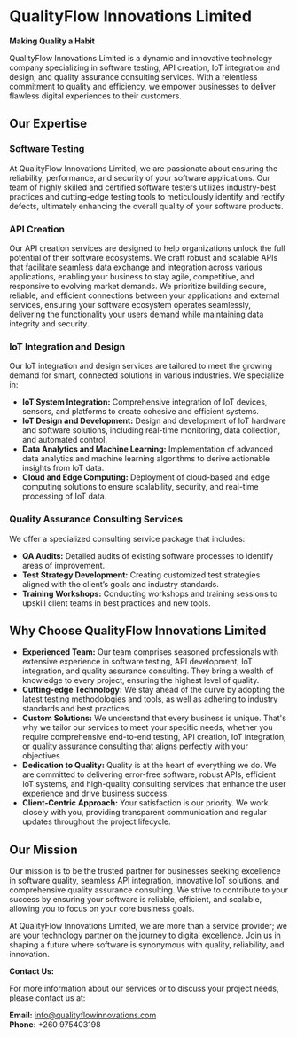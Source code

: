 
# QualityFlow Innovations Limited

**Making Quality a Habit**

QualityFlow Innovations Limited is a dynamic and innovative technology company specializing in software testing, API creation, IoT integration and design, and quality assurance consulting services. With a relentless commitment to quality and efficiency, we empower businesses to deliver flawless digital experiences to their customers.

## Our Expertise

### Software Testing
At QualityFlow Innovations Limited, we are passionate about ensuring the reliability, performance, and security of your software applications. Our team of highly skilled and certified software testers utilizes industry-best practices and cutting-edge testing tools to meticulously identify and rectify defects, ultimately enhancing the overall quality of your software products.

### API Creation
Our API creation services are designed to help organizations unlock the full potential of their software ecosystems. We craft robust and scalable APIs that facilitate seamless data exchange and integration across various applications, enabling your business to stay agile, competitive, and responsive to evolving market demands. We prioritize building secure, reliable, and efficient connections between your applications and external services, ensuring your software ecosystem operates seamlessly, delivering the functionality your users demand while maintaining data integrity and security.

### IoT Integration and Design
Our IoT integration and design services are tailored to meet the growing demand for smart, connected solutions in various industries. We specialize in:

- **IoT System Integration:** Comprehensive integration of IoT devices, sensors, and platforms to create cohesive and efficient systems.
- **IoT Design and Development:** Design and development of IoT hardware and software solutions, including real-time monitoring, data collection, and automated control.
- **Data Analytics and Machine Learning:** Implementation of advanced data analytics and machine learning algorithms to derive actionable insights from IoT data.
- **Cloud and Edge Computing:** Deployment of cloud-based and edge computing solutions to ensure scalability, security, and real-time processing of IoT data.

### Quality Assurance Consulting Services
We offer a specialized consulting service package that includes:

- **QA Audits:** Detailed audits of existing software processes to identify areas of improvement.
- **Test Strategy Development:** Creating customized test strategies aligned with the client’s goals and industry standards.
- **Training Workshops:** Conducting workshops and training sessions to upskill client teams in best practices and new tools.

## Why Choose QualityFlow Innovations Limited

- **Experienced Team:** Our team comprises seasoned professionals with extensive experience in software testing, API development, IoT integration, and quality assurance consulting. They bring a wealth of knowledge to every project, ensuring the highest level of quality.
- **Cutting-edge Technology:** We stay ahead of the curve by adopting the latest testing methodologies and tools, as well as adhering to industry standards and best practices.
- **Custom Solutions:** We understand that every business is unique. That's why we tailor our services to meet your specific needs, whether you require comprehensive end-to-end testing, API creation, IoT integration, or quality assurance consulting that aligns perfectly with your objectives.
- **Dedication to Quality:** Quality is at the heart of everything we do. We are committed to delivering error-free software, robust APIs, efficient IoT systems, and high-quality consulting services that enhance the user experience and drive business success.
- **Client-Centric Approach:** Your satisfaction is our priority. We work closely with you, providing transparent communication and regular updates throughout the project lifecycle.

## Our Mission
Our mission is to be the trusted partner for businesses seeking excellence in software quality, seamless API integration, innovative IoT solutions, and comprehensive quality assurance consulting. We strive to contribute to your success by ensuring your software is reliable, efficient, and scalable, allowing you to focus on your core business goals.

At QualityFlow Innovations Limited, we are more than a service provider; we are your technology partner on the journey to digital excellence. Join us in shaping a future where software is synonymous with quality, reliability, and innovation.

**Contact Us:**

For more information about our services or to discuss your project needs, please contact us at:

**Email:** info@qualityflowinnovations.com  
**Phone:** +260 975403198  

```

